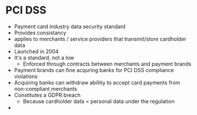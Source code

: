 # PCI DSS

* Payment card industry data security standard
* Provides consistancy
* applies to merchants / service providers that transmit/store cardholder data
* Launched in 2004
* It's a standard, not a low
    * Enforced through contracts between merchants and payment brands
* Payment brands can fine acquring banks for PCI DSS compliance violations
* Acquiring banks can withdraw abilitiy to accept card payments from non-compliant merchants
* Constitutes a GDPR breach
    * Because cardholder data = personal data under the regulation
* 
